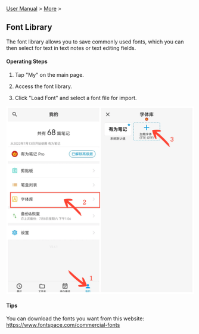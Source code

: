[User Manual](/dragonnest/drawnote/manual/en) > [More](/dragonnest/drawnote/manual/en/more) >

Font Library
---
The font library allows you to save commonly used fonts, which you can then select for text in text notes or text editing fields.

#### Operating Steps
1. Tap "My" on the main page.

2. Access the font library.

3. Click "Load Font" and select a font file for import.

![Font Library](imgs/font_library.png)

#### Tips
You can download the fonts you want from this website: https://www.fontspace.com/commercial-fonts